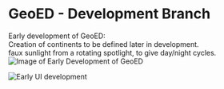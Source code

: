 # GeoED - Development Branch

Early development of GeoED:  
Creation of continents to be defined later in development.  
faux sunlight from a rotating spotlight, to give day/night cycles.  
![Image of Early Development of GeoED](http://i64.tinypic.com/izyu6g.png)  

![Early UI development](http://i67.tinypic.com/2cdli9.png)
